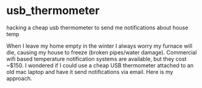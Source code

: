 # usb_thermometer
hacking a cheap usb thermometer to send me notifications about house temp

When I leave my home empty in the winter I always worry my furnace will die, causing my house to freeze (broken pipes/water damage). Commercial wifi based temperature notification systems are available, but they cost ~$150.  I wondered if I could use a cheap USB thermometer attached to an old mac laptop and have it send notifications via email.  Here is my approach.
